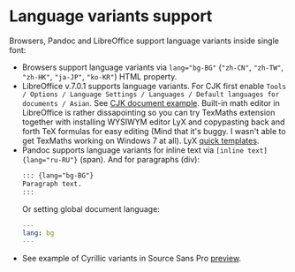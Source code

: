 # Language variants support

Browsers, Pandoc and LibreOffice support language variants inside single font:

* Browsers support language variants via `lang="bg-BG"` (`"zh-CN"`, `"zh-TW"`, `"zh-HK"`, `"ja-JP"`, `"ko-KR"`) HTML property.
* LibreOffice v.7.0.1 supports language variants. For CJK first enable `Tools / Options / Language Settings / Languages / Default languages for documents / Asian`. See [CJK document example](./cjk-test). Built-in math editor in LibreOffice is rather dissapointing so you can try TexMaths extension together with installing WYSIWYM editor LyX and copypasting back and forth TeX formulas for easy editing (Mind that it's buggy. I wasn't able to get TexMaths working on Windows 7 at all). LyX [quick templates](./lyx).
* Pandoc supports language variants for inline text via `[inline text]{lang="ru-RU"}` (span). And for paragraphs (div):
  ```md
  ::: {lang="bg-BG"}
  Paragraph text.
  :::
  ```
  Or setting global document language:
  ```yaml
  ---
  lang: bg
  ---
  ```
* See example of Cyrillic variants in Source Sans Pro [preview](https://localfonts.eu/freefonts/traditional-cyrillic-free-fonts/source-sans-pro/).

